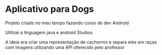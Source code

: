 # Aplicativo para Dogs

Projeto criado no meu tempo fazendo curso de dev Android 

Utilizei a linguagem java e android Studios 

A ideia era criar uma representação de cachorros e separa eles em raças com imagens 
utilizando uma API oferecido pelo professor 
